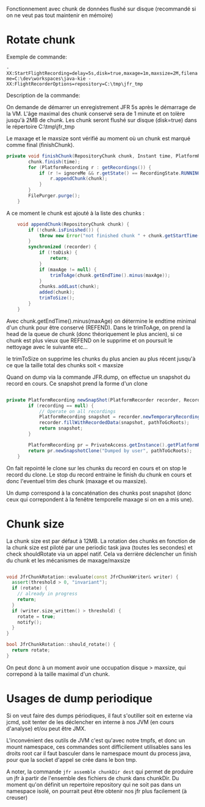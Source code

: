
Fonctionnement avec chunk de données flushé sur disque (recommandé si on ne veut pas tout maintenir en mémoire)

# Rotate chunk

Exemple de commande: 

`-XX:StartFlightRecording=delay=5s,disk=true,maxage=1m,maxsize=2M,filename=C:\dev\workspaces\java-kie -XX:FlightRecorderOptions=repository=C:\tmp\jfr_tmp`

Description de la commande:

On demande de démarrer un enregistrement JFR 5s après le démarrage de la VM. L'âge maximal des chunk conservé sera de 1 minute et on tolère jusqu'à 2MB de chunk. Les chunk seront flushé sur disque (disk=true) dans le répertoire C:\tmp\jfr_tmp

Le maxage et le maxsize sont vérifié au moment où un chunk est marqué comme final (finishChunk).

```java
private void finishChunk(RepositoryChunk chunk, Instant time, PlatformRecording ignoreMe) {
        chunk.finish(time);
        for (PlatformRecording r : getRecordings()) {
            if (r != ignoreMe && r.getState() == RecordingState.RUNNING) {
                r.appendChunk(chunk);
            }
        }
        FilePurger.purge();
    }
```

A ce moment le chunk est ajouté à la liste des chunks :

```java
    void appendChunk(RepositoryChunk chunk) {
        if (!chunk.isFinished()) {
            throw new Error("not finished chunk " + chunk.getStartTime());
        }
        synchronized (recorder) {
            if (!toDisk) {
                return;
            }
            if (maxAge != null) {
                trimToAge(chunk.getEndTime().minus(maxAge));
            }
            chunks.addLast(chunk);
            added(chunk);
            trimToSize();
        }
    }
```

Avec chunk.getEndTime().minus(maxAge) on détermine le endtime minimal d'un chunk pour être conservé (REFEND).
Dans le trimToAge, on prend la head de la queue de chunk (donc théoriquement le plus ancien), si ce chunk est plus vieux que REFEND on le supprime et on poursuit le nettoyage avec le suivante etc...

le trimToSize on supprime les chunks du plus ancien au plus récent jusqu'à ce que la taille total des chunks soit < maxsize

Quand on dump via la commande JFR.dump, on effectue un snapshot du record en cours. Ce snapshot prend la forme d'un clone

```java

private PlatformRecording newSnapShot(PlatformRecorder recorder, Recording recording, Boolean pathToGcRoots) throws DCmdException, IOException {
        if (recording == null) {
            // Operate on all recordings
            PlatformRecording snapshot = recorder.newTemporaryRecording();
            recorder.fillWithRecordedData(snapshot, pathToGcRoots);
            return snapshot;
        }

        PlatformRecording pr = PrivateAccess.getInstance().getPlatformRecording(recording);
        return pr.newSnapshotClone("Dumped by user", pathToGcRoots);
    }
```

On fait repointé le clone sur les chunks du record en cours et on stop le record du clone. Le stop du record entraine le finish du chunk en cours et donc l'eventuel trim des chunk (maxage et ou maxsize).

Un dump correspond à la concaténation des chunks post snapshot (donc ceux qui correpondent à la fenêtre temporelle maxage si on en a mis une).

# Chunk size 

La chunk size est par défaut à 12MB. La rotation des chunks en fonction de la chunk size est piloté par une periodic task java (toutes les secondes) et check shouldRotate via un appel natif. Cela va derrière déclencher un finish du chunk et les mécanismes de maxage/maxsize

```cpp

void JfrChunkRotation::evaluate(const JfrChunkWriter& writer) {
  assert(threshold > 0, "invariant");
  if (rotate) {
    // already in progress
    return;
  }
  if (writer.size_written() > threshold) {
    rotate = true;
    notify();
  }
}

bool JfrChunkRotation::should_rotate() {
  return rotate;
}

```

On peut donc à un moment avoir une occupation disque > maxsize, qui correpond à la taille maximal d'un chunk.

# Usages de dump periodique

Si on veut faire des dumps périodiques, il faut s'outiller soit en externe via jcmd, soit tenter de les déclencher en interne à nos JVM (en cours d'analyse) et/ou peut être JMX.

L'inconvénient des outils de JVM c'est qu'avec notre tmpfs, et donc un mount namespace, ces commandes sont difficilement utilisables sans les droits root car il faut basculer dans le namespace mount du process java, pour que la socket d'appel se crée dans le bon tmp.

A noter, la commande `jfr assemble chunkDir dest` qui permet de produire un jfr à partir de l'ensemble des fichiers de chunk dans chunkDir. Du moment qu'on définit un repertoire repository qui ne soit pas dans un namespace isolé, on pourrait peut être obtenir nos jfr plus facilement (à creuser)
